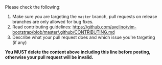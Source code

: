 Please check the following:

1. Make sure you are targeting the `master` branch, pull requests on release branches are only allowed for bug fixes.
2. Read contributing guidelines: https://github.com/avelino/vim-bootstrap/blob/master/.github/CONTRIBUTING.md
3. Describe what your pull request does and which issue you're targeting (if any)

**You MUST delete the content above including this line before posting, otherwise your pull request will be invalid.**
